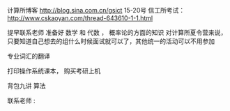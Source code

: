 计算所博客 http://blog.sina.com.cn/gsict 15-20号
信工所考试：
http://www.cskaoyan.com/thread-643610-1-1.html

提早联系老师
准备好 数学 和 代数 ， 概率论的方面的知识
对计算所夏令营来说，只要知道自己想去的组什么时候面试就可以了，其他统一的活动可以不用参加

专业词汇的翻译

打印操作系统课本， 购买考研上机

背包九讲 算法

联系老师 : 
